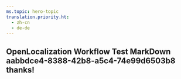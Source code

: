 ```yaml
---
ms.topic: hero-topic
translation.priority.ht: 
  - zh-cn
  - de-de
---
```

## OpenLocalization Workflow Test MarkDown aabbdce4-8388-42b8-a5c4-74e99d6503b8 thanks!
